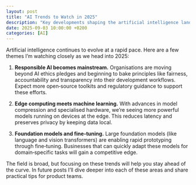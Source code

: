 ```yaml
---
layout: post
title: "AI Trends to Watch in 2025"
description: "Key developments shaping the artificial intelligence landscape."
date: 2025-09-03 10:00:00 +0200
categories: [AI]
---
```


Artificial intelligence continues to evolve at a rapid pace. Here are a few themes I’m watching closely as we head into 2025:

1. **Responsible AI becomes mainstream.** Organisations are moving beyond AI ethics pledges and beginning to bake principles like fairness, accountability and transparency into their development workflows. Expect more open‑source toolkits and regulatory guidance to support these efforts.

2. **Edge computing meets machine learning.** With advances in model compression and specialised hardware, we’re seeing more powerful models running on devices at the edge. This reduces latency and preserves privacy by keeping data local.

3. **Foundation models and fine‑tuning.** Large foundation models (like language and vision transformers) are enabling rapid prototyping through fine‑tuning. Businesses that can quickly adapt these models for domain‑specific tasks will gain a competitive edge.

The field is broad, but focusing on these trends will help you stay ahead of the curve. In future posts I’ll dive deeper into each of these areas and share practical tips for product teams.